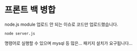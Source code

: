 # 프론트 백 병합

node.js module 업로드 안 되는 이슈로 코드만 업로드했습니다.
```
node server.js
```
명령어로 실행할 수 있으며 mysql 등 많은... 패키지 설치가 요구됩니다...
